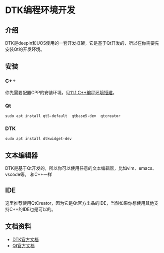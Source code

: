# DTK编程环境开发

## 介绍

DTK是deepin和UOS使用的一套开发框架，它是基于Qt开发的，所以在你需要先安装Qt的开发环境。

## 安装

### C++

你先需要配置CPP的安装环境，见[11.1.C++编程环境搭建](./11.1.C++编程环境搭建.md)。

### Qt

```Shell
sudo apt install qt5-default  qtbase5-dev  qtcreator
```

### DTK

```Shell
sudo apt install dtkwidget-dev
```

## 文本编辑器

DTK是基于Qt开发的，所以你可以使用任意的文本编辑器，比如vim、emacs、vscode等。 和C++一样

## IDE

这里推荐使用QtCreator，因为它是Qt官方出品的IDE，当然如果你想使用其他支持C++的IDE也是可以的。

## 文档资料

- [DTK官方文档](https://docs.deepin.org/info/%E5%BC%80%E5%8F%91%E5%85%A5%E9%97%A8/%E5%9F%BA%E7%A1%80%E7%8E%AF%E5%A2%83/DTK/%E5%BC%80%E5%8F%91)
- [Qt官方文档](https://doc.qt.io/qt-5/index.html)
